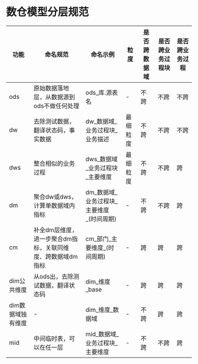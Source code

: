# 数仓模型分层规范

| 功能 | 命名规范 | 命名示例 | 粒度 | 是否跨数据域 | 是否跨业务过程块 | 是否跨业务过程 |
|------|----------|----------|------|--------------|------------------|----------------|
| ods | 原始数据落地层，从数据源到ods不做任何处理 | ods_库.源表名 | - | 不跨 | 不跨 | 不跨 |
| dw | 去除测试数据，翻译状态码，事实数据 | dw_数据域_业务过程块_业务描述 | 最细粒度 | 不跨 | 不跨 | 不跨 |
| dws | 整合相似的业务过程 | dws_数据域_业务过程块_主要维度 | 最细粒度 | 不跨 | 不跨 | 跨 |
| dm | 聚合dw或dws，计算单数据域内指标 | dm_数据域_业务过程块_主要维度_(时间周期) | - | 不跨 | 不跨 | 跨 |
| cm | 补全dm层维度，进一步聚合dm指标，关联同维度、跨数据域dm指标 | cm_部门_主要维度_(时间周期) | - | 跨 | 跨 | 跨 |
| dim公共维度 | 从ods出，去除测试数据，翻译状态码 | dim_维度_base | - | 跨 | 跨 | 跨 |
| dim数据域独有维度 | - | dim_维度_数据域 | - | 不跨 | 跨 | 跨 |
| mid | 中间临时表，可以在任一层 | mid_数据域_业务过程块_主要维度 | - | 不跨 | 不跨 | 跨 |